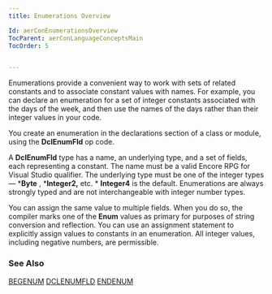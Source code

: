 ```yaml
---
title: Enumerations Overview

Id: aerConEnumerationsOverview
TocParent: aerConLanguageConceptsMain
TocOrder: 5


---
```


Enumerations provide a convenient way to work with sets of related constants and to associate constant values with names. For example, you can declare an enumeration for a set of integer constants associated with the days of the week, and then use the names of the days rather than their integer values in your code. 

You create an enumeration in the declarations section of a class or module, using the **DclEnumFld** op code. 

A **DclEnumFld** type has a name, an underlying type, and a set of fields, each representing a constant. The name must be a valid Encore RPG for Visual Studio qualifier. The underlying type must be one of the integer types — ***Byte** , ***Integer2,** etc. * **Integer4** is the default. Enumerations are always strongly typed and are not interchangeable with integer number types. 

You can assign the same value to multiple fields. When you do so, the compiler marks one of the **Enum** values as primary for purposes of string conversion and reflection. You can use an assignment statement to explicitly assign values to constants in an enumeration. All integer values, including negative numbers, are permissible. 

### See Also
[BEGENUM](BEGENUM.html)
[DCLENUMFLD](DCLENUMFLD.html)
[ENDENUM](ENDENUM.html) 
